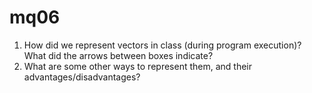 # mq06

1. How did we represent vectors in class (during program execution)? What did the arrows between boxes indicate?
1. What are some other ways to represent them, and their advantages/disadvantages?
